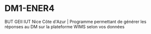 # DM1-ENER4
BUT GEII IUT Nice Côte d'Azur | Programme permettant de générer les réponses au DM sur la plateforme WIMS selon vos données

